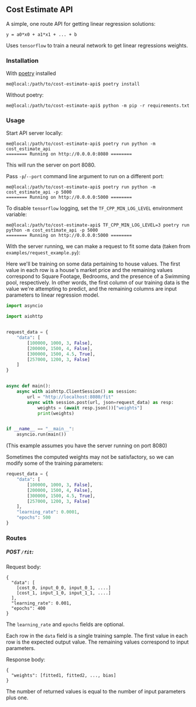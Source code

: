 ## Cost Estimate API

A simple, one route API for getting linear regression solutions:

```
y = a0*x0 + a1*x1 + ... + b
```

Uses `tensorflow` to train a neural network to get linear regressions weights.

### Installation

With [poetry](https://python-poetry.org/) installed

```
me@local:/path/to/cost-estimate-api$ poetry install
```

Without poetry:

```
me@local:/path/to/cost-estimate-api$ python -m pip -r requirements.txt
```

### Usage

Start API server locally:

```
me@local:/path/to/cost-estimate-api$ poetry run python -m cost_estimate_api
======== Running on http://0.0.0.0:8080 ========
```

This will run the server on port 8080.

Pass `-p`/`--port` command line argument to run on a different port:

```
me@local:/path/to/cost-estimate-api$ poetry run python -m cost_estimate_api -p 5000
======== Running on http://0.0.0.0:5000 ========
```

To disable `tensorflow` logging, set the `TF_CPP_MIN_LOG_LEVEL` environment variable:

```
me@local:/path/to/cost-estimate-api$ TF_CPP_MIN_LOG_LEVEL=3 poetry run python -m cost_estimate_api -p 5000
======== Running on http://0.0.0.0:5000 ========
```

With the server running, we can make a request to fit some data (taken from `examples/request_example.py`):

Here we'll be training on some data pertaining to house values. The first value in each row is a house's market price and the remaining values correspond to Square Footage, Bedrooms, and the presence of a Swimming pool, respectively. In other words, the first column of our training data is the value we're attempting to predict, and the remaining columns are input parameters to linear regression model.

```python
import asyncio

import aiohttp


request_data = {
    "data": [
        [100000, 1000, 3, False],
        [200000, 1500, 4, False],
        [300000, 1500, 4.5, True],
        [257000, 1200, 3, False]
    ]
}


async def main():
    async with aiohttp.ClientSession() as session:
        url = "http://localhost:8080/fit"
        async with session.post(url, json=request_data) as resp:
            weights = (await resp.json())["weights"]
            print(weights)


if __name__ == "__main__":
    asyncio.run(main())
```

(This example assumes you have the server running on port 8080)

Sometimes the computed weights may not be satisfactory, so we can modify some of the training parameters:

```python
request_data = {
    "data": [
        [100000, 1000, 3, False],
        [200000, 1500, 4, False],
        [300000, 1500, 4.5, True],
        [257000, 1200, 3, False]
    ],
    "learning_rate": 0.0001,
    "epochs": 500
}
```

### Routes

##### POST `/fit`:

Request body:

```
{
  "data": [
    [cost_0, input_0_0, input_0_1, ....]
    [cost_1, input_1_0, input_1_1, ....]
  ],
  "learning_rate": 0.001,
  "epochs": 400
}
```

The `learning_rate` and `epochs` fields are optional.

Each row in the `data` field is a single training sample. The first value in each row is the expected output value. The remaining values correspond to input parameters.

Response body:

```
{
  "weights": [fitted1, fitted2, ..., bias]
}
```

The number of returned values is equal to the number of input parameters plus one.

